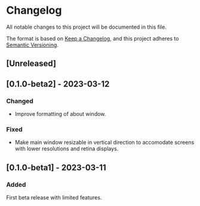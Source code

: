# Changelog

All notable changes to this project will be documented in this file.

The format is based on [Keep a Changelog](https://keepachangelog.com/en/1.0.0/), and this project adheres to [Semantic Versioning](https://semver.org/spec/v2.0.0.html).

## [Unreleased]

## [0.1.0-beta2] - 2023-03-12

### Changed
- Improve formatting of about window.

### Fixed
- Make main window resizable in vertical direction to accomodate screens with lower resolutions and retina displays.

## [0.1.0-beta1] - 2023-03-11

### Added
First beta release with limited features.
